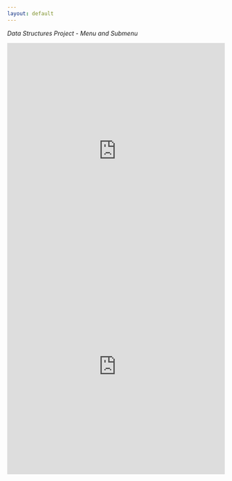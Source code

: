 ```yaml
---
layout: default
---
```


*Data Structures Project - Menu and Submenu*

<iframe frameborder="0" width="100%" height="500px" src="https://replit.com/@pranaviinukurti/PranaviInukurti.github.io?embed=true"></iframe>
<iframe frameborder="0" width="100%" height="500px" src="https://replit.com/@pranaviinukurti/PranaviInukurti.github.io?lite=true"></iframe>
